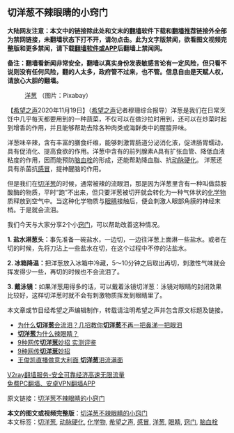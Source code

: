  <h2>切洋葱不辣眼睛的小窍门</h2> <p class="notice"><b>大陆网友注意：本文中的链接除此处和文末的<a href="https://github.com/bannedbook/fanqiang" >翻墙</a>软件下载和<a href="https://github.com/killgcd/justmysocks/blob/master/README.md">翻墙推荐</a>链接外全部为禁网链接，未翻墙状态下打不开，请勿点击。此为文字版禁闻，欲看图文视频完整版和更多禁闻，请下载<a href="https://github.com/bannedbook/fanqiang">翻墙软件或APP</a>后翻墙上禁闻网。</p><p>备注：翻墙看新闻非常安全，翻墙以真实身份发表敏感言论有一定风险，但只看不说则没有任何风险，翻的人太多，政府管不过来，也不管。信息自由是天赋人权，请放心大胆的翻墙。</b></p>  <div class="entry"> <figure><figcaption><a href="https://www.bannedbook.org/bnews/tag/%e6%b4%8b%e8%91%b1/" class="st_tag internal_tag" rel="tag" title="标签 洋葱 下的日志">洋葱</a> （图片：Pixabay）</figcaption></figure> <p>【<span class='wp_keywordlink_affiliate'><a href="https://www.soundofhope.org" title="希望之声" target="_blank">希望之声</a></span>2020年11月19日】（<a href="https://www.bannedbook.org/bnews/tag/%e5%b8%8c%e6%9c%9b%e4%b9%8b%e5%a3%b0/" class="st_tag internal_tag" rel="tag" title="标签 希望之声 下的日志">希望之声</a>记者穆珊综合报导）洋葱是我们在日常烹饪中几乎每天都要用到的一种蔬菜，不仅可以在做沙拉时用到，还可以在炒菜时起到增香的作用，并且能够帮助去除各种肉类或海鲜类中的腥膻异味。</p> <p>洋葱味辛辣，含有丰富的膳食纤维，能够刺激胃肠道分泌消化液，促进肠胃蠕动，具有促消化、提高食欲的作用。洋葱中含有的前列腺素A具有扩张血管、降低血液粘度的作用，因而能预防<a href="https://www.bannedbook.org/bnews/tag/%E8%84%91%E8%A1%80%E6%A0%93/" class="st_tag internal_tag" rel="tag" title="标签 脑血栓 下的日志">脑血栓</a>的形成，还能帮助降血脂、抗<a href="https://www.bannedbook.org/bnews/tag/%e5%8a%a8%e8%84%89%e7%a1%ac%e5%8c%96/" class="st_tag internal_tag" rel="tag" title="标签 动脉硬化 下的日志">动脉硬化</a>。 洋葱还具有杀菌抗<a href="https://www.bannedbook.org/bnews/tag/%E6%84%9F%E5%86%92/" class="st_tag internal_tag" rel="tag" title="标签 感冒 下的日志">感冒</a>，提神醒脑的作用。</p> <p>但是我们在<a href="https://www.bannedbook.org/bnews/tag/%E5%88%87%E6%B4%8B%E8%91%B1/" class="st_tag internal_tag" rel="tag" title="标签 切洋葱 下的日志">切洋葱</a>的时候，通常被辣的流眼泪，那是因为洋葱里含有一种叫做蒜胺酸酶的物质，平时“跑”不出来，但只要洋葱被切开就会转化为一种气体状的<a href="https://www.bannedbook.org/bnews/tag/%E5%8C%96%E5%AD%A6%E7%89%A9/" class="st_tag internal_tag" rel="tag" title="标签 化学物 下的日志">化学物</a>质释放到空气中。当这种化学物质与<a href="https://www.bannedbook.org/bnews/tag/%e7%9c%bc%e7%9d%9b/" class="st_tag internal_tag" rel="tag" title="标签 眼睛 下的日志">眼睛</a>接触后，便会刺激人眼部角膜的神经末梢。于是就会流泪。</p>  <p>我们今天与大家分享2个小<a href="https://www.bannedbook.org/bnews/tag/%e7%aa%8d%e9%97%a8/" class="st_tag internal_tag" rel="tag" title="标签 窍门 下的日志">窍门</a>，可以帮助改善这种情况。</p> <p><strong>1. 盐水淋葱头：</strong>事先准备一碗盐水，一边切，一边往洋葱上面淋一些盐水。或者在切的时候，先将刀沾上一些盐水在切，在这个过程中不停的沾盐水。</p> <p><strong>2. 冰箱降温：</strong>把洋葱放入冰箱中冷藏，5～10分钟之后取出再切，刺激性气味就会挥发得少一些，再切的时候也不会流泪了。</p>  <p><strong>3. 戴泳镜：</strong>如果洋葱用得多的话，可以戴着泳镜切洋葱：泳镜对眼睛的封闭效果比较好，这样切洋葱时就不会有刺激物质挥发到眼睛里了。</p> <p>本文章或节目经希望之声编辑制作，转载请注明希望之声并包含原文标题及链接。</p> <ul class='op-related-articles' title='相关阅读'> <li><a href='https://www.bannedbook.org/bnews/lifebaike/20190505/1123363.html' target='_blank'>为什么<b>切洋葱</b>会流泪？几招教你<b>切洋葱</b>不再一把鼻涕一把眼泪</a></li> <li><a href='https://www.bannedbook.org/bnews/lifebaike/20180516/943051.html' target='_blank'><b>切洋葱</b>为什么辣眼睛？</a></li> <li><a href='https://www.bannedbook.org/bnews/lifebaike/20171117/857171.html' target='_blank'>9种网传<b>切洋葱</b>妙招 实测评鉴</a></li> <li><a href='https://www.bannedbook.org/bnews/lifebaike/20171117/857170.html' target='_blank'>9种网传<b>切洋葱</b>妙招</a></li> <li><a href='https://www.bannedbook.org/bnews/yule/20170615/774608.html' target='_blank'>王俊凯直播做意大利面 <b>切洋葱</b>泪流满面</a></li> </ul> <p class="texttj"> <a href="https://www.bannedbook.org/forum23/topic22702.html" target="_blank">V2ray翻墙服务-安全可靠经济高速无限流量</a><br/> <a href="https://github.com/bannedbook/fanqiang/wiki/%E7%A6%81%E9%97%BB%E7%BD%91%E5%AE%89%E5%8D%93%E7%BF%BB%E5%A2%99%E6%96%B0%E9%97%BBAPP" target="_blank">免费PC翻墙、安卓VPN翻墙APP</a></p><p>原文链接：<a class="src_link"  href="https://www.soundofhope.org/post/444307" target="_blank">切洋葱不辣眼睛的小窍门</a></p> <a name='sharetosocial'></a>       <div><b>本文的图文或视频完整版</b>：<a href='https://www.bannedbook.org/bnews/comments/20201119/1433675.html'>切洋葱不辣眼睛的小窍门</a></div>  </div><!--END ENTRY--> <div class="postfooter"> <div>本文标签：<a href="https://www.bannedbook.org/bnews/tag/%E5%88%87%E6%B4%8B%E8%91%B1/" rel="tag">切洋葱</a>, <a href="https://www.bannedbook.org/bnews/tag/%e5%8a%a8%e8%84%89%e7%a1%ac%e5%8c%96/" rel="tag">动脉硬化</a>, <a href="https://www.bannedbook.org/bnews/tag/%E5%8C%96%E5%AD%A6%E7%89%A9/" rel="tag">化学物</a>, <a href="https://www.bannedbook.org/bnews/tag/%e5%b8%8c%e6%9c%9b%e4%b9%8b%e5%a3%b0/" rel="tag">希望之声</a>, <a href="https://www.bannedbook.org/bnews/tag/%E6%84%9F%E5%86%92/" rel="tag">感冒</a>, <a href="https://www.bannedbook.org/bnews/tag/%e6%b4%8b%e8%91%b1/" rel="tag">洋葱</a>, <a href="https://www.bannedbook.org/bnews/tag/%e7%9c%bc%e7%9d%9b/" rel="tag">眼睛</a>, <a href="https://www.bannedbook.org/bnews/tag/%e7%aa%8d%e9%97%a8/" rel="tag">窍门</a>, <a href="https://www.bannedbook.org/bnews/tag/%E8%84%91%E8%A1%80%E6%A0%93/" rel="tag">脑血栓</a></div>  </div><!--END POSTFOOTER--> 